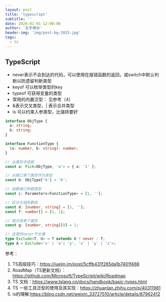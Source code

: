 ```yaml
---
layout: post
title: 'typescript'
subtitle: ''
date: 2020-01-01 12:00:00
author: '左手喝水'
header-img: 'img/post-bg-2015.jpg'
tags:
  - ts
---
```


## TypeScript

- never表示不会到达的代码，可以使用在报错函数的返回，或switch中默认判断以防遗留判断类型
- keyof 可以枚举类型的key
- typeof 可获得变量的类型
- 常用的内置泛型： 见参考（4）
- &表示交叉类型，| 表示合并类型
- is 可以约束入参类型，比强转要好
  
```ts
interface ObjType {
  a: string;
  b: string;
}

interface FunctionType {
  (a: number, b: string): number;
}

// 从属性中选取
const a: Pick<ObjType, 'a'> = { a: '1' };

// 从接口某个属性作为类型
const b: ObjType['b'] = 'b';

// 函数接口参数类型
const c: Parameters<FunctionType> = [1, ''];

// 区分元祖和数组
const d: [number, string] = [1, ''];
const f: number[] = [1, 1];

// 取元祖单个属性
const g: [number, string][0] = 1;

// 这里的never不太懂
type Exclude<T, U> = T extends U ? never : T;
type A = Exclude<'x' | 'a'| 'y', 'x' | 'y' | 'z'>;
```

参考：

1. TS高级技巧：https://juejin.im/post/5cffb431f265da1b7401f466
2. RoadMap（TS更新文档）：https://github.com/Microsoft/TypeScript/wiki/Roadmap
3. TS 文档：https://www.tslang.cn/docs/handbook/basic-types.html
4. TS 一些工具泛型的使用及其实现：https://zhuanlan.zhihu.com/p/40311981
5. is的理解:https://blog.csdn.net/weixin_33727510/article/details/87962412
